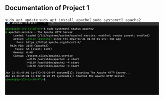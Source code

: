 ## Documentation of Project 1

`sudo apt update`
`sudo apt install apache2`
`sudo systemctl apache2`
![Apache2 status](./images/apache2_status_test.PNG)